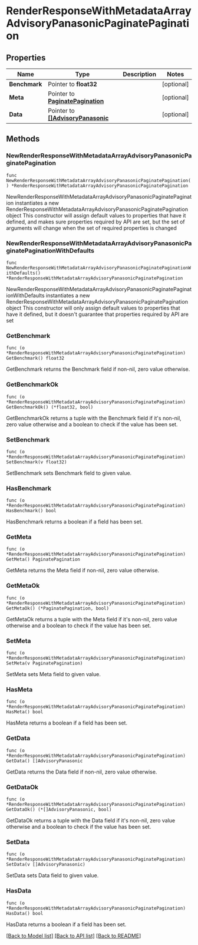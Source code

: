 # RenderResponseWithMetadataArrayAdvisoryPanasonicPaginatePagination

## Properties

Name | Type | Description | Notes
------------ | ------------- | ------------- | -------------
**Benchmark** | Pointer to **float32** |  | [optional] 
**Meta** | Pointer to [**PaginatePagination**](PaginatePagination.md) |  | [optional] 
**Data** | Pointer to [**[]AdvisoryPanasonic**](AdvisoryPanasonic.md) |  | [optional] 

## Methods

### NewRenderResponseWithMetadataArrayAdvisoryPanasonicPaginatePagination

`func NewRenderResponseWithMetadataArrayAdvisoryPanasonicPaginatePagination() *RenderResponseWithMetadataArrayAdvisoryPanasonicPaginatePagination`

NewRenderResponseWithMetadataArrayAdvisoryPanasonicPaginatePagination instantiates a new RenderResponseWithMetadataArrayAdvisoryPanasonicPaginatePagination object
This constructor will assign default values to properties that have it defined,
and makes sure properties required by API are set, but the set of arguments
will change when the set of required properties is changed

### NewRenderResponseWithMetadataArrayAdvisoryPanasonicPaginatePaginationWithDefaults

`func NewRenderResponseWithMetadataArrayAdvisoryPanasonicPaginatePaginationWithDefaults() *RenderResponseWithMetadataArrayAdvisoryPanasonicPaginatePagination`

NewRenderResponseWithMetadataArrayAdvisoryPanasonicPaginatePaginationWithDefaults instantiates a new RenderResponseWithMetadataArrayAdvisoryPanasonicPaginatePagination object
This constructor will only assign default values to properties that have it defined,
but it doesn't guarantee that properties required by API are set

### GetBenchmark

`func (o *RenderResponseWithMetadataArrayAdvisoryPanasonicPaginatePagination) GetBenchmark() float32`

GetBenchmark returns the Benchmark field if non-nil, zero value otherwise.

### GetBenchmarkOk

`func (o *RenderResponseWithMetadataArrayAdvisoryPanasonicPaginatePagination) GetBenchmarkOk() (*float32, bool)`

GetBenchmarkOk returns a tuple with the Benchmark field if it's non-nil, zero value otherwise
and a boolean to check if the value has been set.

### SetBenchmark

`func (o *RenderResponseWithMetadataArrayAdvisoryPanasonicPaginatePagination) SetBenchmark(v float32)`

SetBenchmark sets Benchmark field to given value.

### HasBenchmark

`func (o *RenderResponseWithMetadataArrayAdvisoryPanasonicPaginatePagination) HasBenchmark() bool`

HasBenchmark returns a boolean if a field has been set.

### GetMeta

`func (o *RenderResponseWithMetadataArrayAdvisoryPanasonicPaginatePagination) GetMeta() PaginatePagination`

GetMeta returns the Meta field if non-nil, zero value otherwise.

### GetMetaOk

`func (o *RenderResponseWithMetadataArrayAdvisoryPanasonicPaginatePagination) GetMetaOk() (*PaginatePagination, bool)`

GetMetaOk returns a tuple with the Meta field if it's non-nil, zero value otherwise
and a boolean to check if the value has been set.

### SetMeta

`func (o *RenderResponseWithMetadataArrayAdvisoryPanasonicPaginatePagination) SetMeta(v PaginatePagination)`

SetMeta sets Meta field to given value.

### HasMeta

`func (o *RenderResponseWithMetadataArrayAdvisoryPanasonicPaginatePagination) HasMeta() bool`

HasMeta returns a boolean if a field has been set.

### GetData

`func (o *RenderResponseWithMetadataArrayAdvisoryPanasonicPaginatePagination) GetData() []AdvisoryPanasonic`

GetData returns the Data field if non-nil, zero value otherwise.

### GetDataOk

`func (o *RenderResponseWithMetadataArrayAdvisoryPanasonicPaginatePagination) GetDataOk() (*[]AdvisoryPanasonic, bool)`

GetDataOk returns a tuple with the Data field if it's non-nil, zero value otherwise
and a boolean to check if the value has been set.

### SetData

`func (o *RenderResponseWithMetadataArrayAdvisoryPanasonicPaginatePagination) SetData(v []AdvisoryPanasonic)`

SetData sets Data field to given value.

### HasData

`func (o *RenderResponseWithMetadataArrayAdvisoryPanasonicPaginatePagination) HasData() bool`

HasData returns a boolean if a field has been set.


[[Back to Model list]](../README.md#documentation-for-models) [[Back to API list]](../README.md#documentation-for-api-endpoints) [[Back to README]](../README.md)


